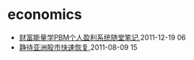 # economics
* [财富能量学PBM个人盈利系统随堂笔记](/2011/2011-12-19-PBM),2011-12-19 06
* [静待亚洲股市快速恢复](/2011/2011-08-09-wish_asia_stock_get_well),2011-08-09 15
